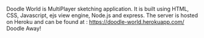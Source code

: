 Doodle World is MultiPlayer sketching application. It is built using HTML, CSS, Javascript, ejs view engine, Node.js and express. The server is hosted on Heroku and can be found at :
https://doodle-world.herokuapp.com/ <br/> Doodle Away!
